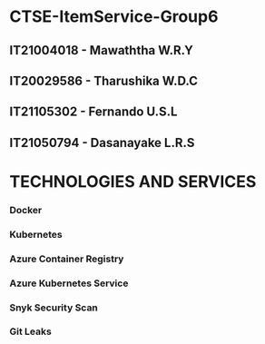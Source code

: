 # CTSE-ItemService-Group6

## IT21004018 - Mawaththa W.R.Y
## IT20029586 - Tharushika W.D.C
## IT21105302 - Fernando U.S.L
## IT21050794 - Dasanayake L.R.S

# TECHNOLOGIES AND SERVICES

### Docker
### Kubernetes
### Azure Container Registry
### Azure Kubernetes Service
### Snyk Security Scan
### Git Leaks